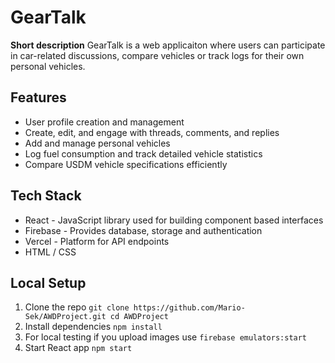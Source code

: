 # GearTalk

**Short description**
GearTalk is a web applicaiton where users can participate in car-related discussions, compare vehicles or track logs for their own personal vehicles.


## Features

- User profile creation and management  
- Create, edit, and engage with threads, comments, and replies  
- Add and manage personal vehicles  
- Log fuel consumption and track detailed vehicle statistics  
- Compare USDM vehicle specifications efficiently

## Tech Stack

- React - JavaScript library used for building component based interfaces
- Firebase - Provides database, storage and authentication
- Vercel - Platform for API endpoints
- HTML / CSS

## Local Setup

1. Clone the repo
   `git clone https://github.com/Mario-Sek/AWDProject.git
	cd AWDProject`
2. Install dependencies
   `npm install`
3. For local testing if you upload images use
   `firebase emulators:start`
4. Start React app
   `npm start`
